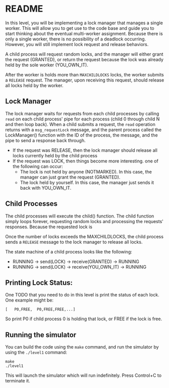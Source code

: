 # README

In this level, you will be implementing a lock manager that manages a single worker. This will allow you to get use to
the code base and guide you to start thinking about the eventual multi-worker assignment. Because there is only a single
worker, there is no possibility of a deadlock occurring. However, you will still implement lock request and release
behaviors.

A child process will request random locks, and the manager will either grant the request (GRANTED), or return the
request because the lock was already held by the sole worker (YOU_OWN_IT).

After the worker is holds more than `MAXCHILDLOCKS` locks, the worker submits a `RELEASE` request. The manager, upon
receiving this request, should release all locks held by the worker.

## Lock Manager

The lock manager waits for requests from each child processes by calling `read` on each child process' pipe for each
process (child 0 through child N and then loop back). When a child submits a request, the `read` operation returns with
a `msg_requestLock` message, and the parent process called the LockManager() function with the ID of the process, the
message, and the pipe to send a response back through.

- If the request was RELEASE, then the lock manager should release all locks currently held by the child process
- If the request was LOCK, then things become more interesting. one of the following can occur:
    * The lock is not held by anyone (NOTMARKED). In this case, the manager can just grant the request (GRANTED).
    * The lock held by yourself. In this case, the manager just sends it back with YOU_OWN_IT.

## Child Processes

The child processes will execute the child() function. The child function simply loops forever, requesting random locks
and processing the requests' responses. Because the requested lock is 

Once the number of locks exceeds the MAXCHILDLOCKS, the child process sends a `RELEASE` message to the lock manager to
release all locks.

The state machine of a child process looks like the following:

- RUNNING -> send(LOCK) -> receive(GRANTED) -> RUNNING
- RUNNING -> send(LOCK) -> receive(YOU_OWN_IT) -> RUNNING

## Printing Lock Status:

One TODO that you need to do in this level is print the status of each lock. One example might be:

    [   P0,FREE,  P0,FREE,FREE,...]

So print P0 if child process 0 is holding that lock, or FREE if the lock is free.

## Running the simulator

You can build the code using the `make` command, and run the simulator by using the `./level1` command:

    make
    ./level1

This will launch the simulator which will run indefinitely. Press Control+C to terminate it.

